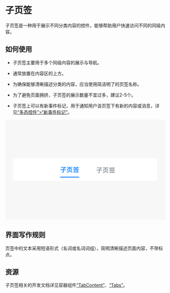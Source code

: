 # 子页签

子页签是一种用于展示不同分类内容的控件，能够帮助用户快速访问不同的同级内容。


## 如何使用

- 子页签主要用于多个同级内容的展示与导航。

- 通常放置在内容区的上方。

- 为确保能够清晰描述分类的内容，应当使用简洁明了的页签名称。

- 为了避免页面拥挤，子页签的展示数量不宜过多，建议2-5个。

- 子页签上可以有新事件标记，用于通知用户该页签下有新的内容或消息，详见[“多态控件”>“新事件标记”](multimodal-badge.md)。

 ![subtab_sub_1](figures/subtab_sub_1.png) 


## 界面写作规则

页签中的文本采用短语形式（名词或名词词组），简明清晰描述页面内容，不带标点。


## 资源

子页签相关的开发文档详见容器组件[“TabContent”](https://gitee.com/openharmony/docs/blob/master/zh-cn/application-dev/reference/arkui-ts/ts-container-tabcontent.md)、[“Tabs”](https://gitee.com/openharmony/docs/blob/master/zh-cn/application-dev/reference/arkui-ts/ts-container-tabs.md)。
